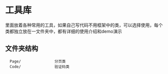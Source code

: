 # 工具库

里面放着各种常用的工具，如果自己写代码不用框架中的类，可以选择使用，每个类都独立放在一文件夹中，都有详细的使用介绍和demo演示

文件夹结构
-------------------

      Page/               分页类
      Code/               验证码类

